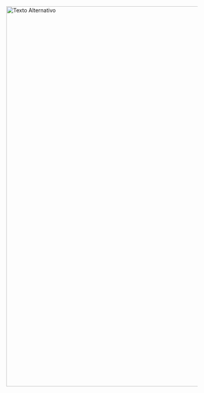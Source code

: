 <img width=1000 src="https://github.com/user-attachments/assets/cdcedd1b-35c4-42b8-adc3-6f85799d3784" alt="Texto Alternativo">
